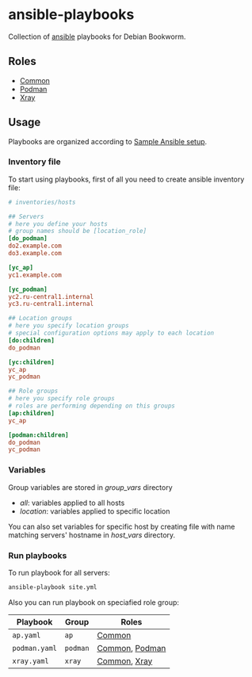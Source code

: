 # ansible-playbooks

Collection of [ansible] playbooks for Debian Bookworm.

## Roles

- [Common]
- [Podman]
- [Xray]

## Usage

Playbooks are organized according to [Sample Ansible setup].

### Inventory file

To start using playbooks, first of all you need to create ansible inventory file:

```ini
# inventories/hosts

## Servers
# here you define your hosts
# group names should be [location_role]
[do_podman]
do2.example.com
do3.example.com

[yc_ap]
yc1.example.com

[yc_podman]
yc2.ru-central1.internal
yc3.ru-central1.internal

## Location groups
# here you specify location groups
# special configuration options may apply to each location
[do:children]
do_podman

[yc:children]
yc_ap
yc_podman

## Role groups
# here you specify role groups
# roles are performing depending on this groups
[ap:children]
yc_ap

[podman:children]
do_podman
yc_podman
```

### Variables

Group variables are stored in _group_vars_ directory

- _all_: variables applied to all hosts
- _location_: variables applied to specific location

You can also set variables for specific host by creating file with name matching servers' hostname
in _host_vars_ directory.

### Run playbooks

To run playbook for all servers:

```sh
ansible-playbook site.yml
```

Also you can run playbook on speciafied role group:

| Playbook      | Group    | Roles              |
| ------------- | -------- | ------------------ |
| `ap.yaml`     | `ap`     | [Common]           |
| `podman.yaml` | `podman` | [Common], [Podman] |
| `xray.yaml`   | `xray`   | [Common], [Xray]   |

[ansible]: http://docs.ansible.com
[Common]: docs/common.md
[Podman]: docs/podman.md
[Xray]: docs/xray.md
[Sample Ansible setup]: https://docs.ansible.com/ansible/latest/tips_tricks/sample_setup.html
